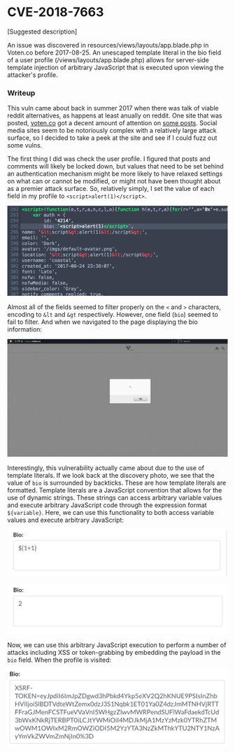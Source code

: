 # CVE-2018-7663

[Suggested description]

An issue was discovered in resources/views/layouts/app.blade.php in
Voten.co before 2017-08-25. An unescaped template literal in the bio
field of a user profile (/views/layouts/app.blade.php) allows for
server-side template injection of arbitrary JavaScript that is
executed upon viewing the attacker's profile.

### Writeup

This vuln came about back in summer 2017 when there was talk of viable reddit alternatives, as happens at least anually on reddit. One site that was posted, [voten.co](https://www.voten.co) got a decent amount of attention on [some posts](https://www.reddit.com/r/programming/comments/6vqjwy/the_code_that_powers_voten_an_opensource_realtime/). Social media sites seem to be notoriously complex with a relatively large attack surface, so I decided to take a peek at the site and see if I could fuzz out some vulns.

The first thing I did was check the user profile. I figured that posts and comments will likely be locked down, but values that need to be set behind an authentication mechanism might be more likely to have relaxed settings on what can or cannot be modified, or might not have been thought about as a premier attack surface. So, relatively simply, I set the value of each field in my profile to `<script>alert(1)</script>`.

![discovery](img/discovery.png)

Almost all of the fields seemed to filter properly on the `<` and `>` characters, encoding to `&lt` and `&gt` respectively. However, one field (`bio`) seemed to fail to filter. And when we navigated to the page displaying the bio information:

![alert-pop](img/alert-pop.png)

Interestingly, this vulnerability actually came about due to the use of template literals. If we look back at the discovery photo, we see that the value of `bio` is surrounded by backticks. These are how template literals are formatted. Template literals are a JavaScript convention that allows for the use of dynamic strings. These strings can access arbitrary variable values and execute arbitrary JavaScript code through the expression format `${variable}`. Here, we can use this functionality to both access variable values and execute arbitrary JavaScript:

![arbitrary-exec-1](img/arbitrary-exec-1.png)

![arbitrary-exec-2](img/arbitrary-exec-2.png)

Now, we can use this arbitrary JavaScript execution to perform a number of attacks including XSS or token-grabbing by embedding the payload in the `bio` field. When the profile is visited:

![xcsrf-token](img/xcsrf-token.png)

